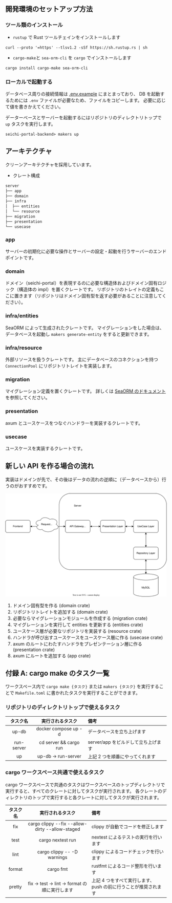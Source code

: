 ## 開発環境のセットアップ方法

### ツール類のインストール

- `rustup` で Rust ツールチェインをインストールします

```shell
curl --proto '=https' --tlsv1.2 -sSf https://sh.rustup.rs | sh
```

- `cargo-make`と `sea-orm-cli` を `cargo` でインストールします

```shell
cargo install cargo-make sea-orm-cli
```

### ローカルで起動する

データベース周りの接続情報は [.env.example](./server/.env.example) にまとまっており、 DB を起動するためには `.env` ファイルが必要なため、ファイルをコピーします。
必要に応じて値を書きかえてください。

データーベースとサーバーを起動するにはリポジトリのディレクトリトップで `up` タスクを実行します。

```shell
seichi-portal-backend> makers up
```

## アーキテクチャ

クリーンアーキテクチャを採用しています。

- クレート構成

```text
server
├── app
├── domain
├── infra
│  ├── entities
│  └── resource
├── migration
├── presentation
└── usecase
```

### app

サーバーの初期化に必要な操作とサーバーの設定・起動を行うサーバーのエンドポイントです。

### domain

ドメイン（seichi-portal）を表現するのに必要な構造体およびドメイン固有ロジック（構造体の impl）を置くクレートです。
リポジトリのトレイトの定義もここに置きます（リポジトリはドメイン固有型を返す必要があることに注意してください）。

### infra/entities

SeaORM によって生成されたクレートです。
マイグレーションをした場合は、データベースを起動し `makers generate-entity` をすると更新できます。

### infra/resource

外部リソースを扱うクレートです。
主にデータベースのコネクションを持つ `ConnectionPool` にリポジトリトレイトを実装します。

### migration

マイグレーション定義を置くクレートです。
詳しくは [SeaORM のドキュメント](https://www.sea-ql.org/SeaORM/docs/next/migration/setting-up-migration/)を参照してください。

### presentation

axum とユースケースをつなぐハンドラーを実装するクレートです。

### usecase

ユースケースを実装するクレートです。

## 新しい API を作る場合の流れ

実装はドメインが先で、その後はデータの流れの逆順に（データベースから）行うのがおすすめです。

![データの流れ](docs/dataflow.dwario.svg)

1. ドメイン固有型を作る (domain crate)
2. リポジトリトレイトを追加する (domain crate)
3. 必要ならマイグレーションモジュールを作成する (migration crate)
4. マイグレーションを実行して entities を更新する (entities crate)
5. ユースケース層が必要なリポジトリを実装する (resource crate)
6. ハンドラが呼び出すユースケースをユースケース層に作る (usecase crate)
7. axum のルートにわたすハンドラをプレゼンテーション層に作る (presentation crate)
8. axum にルートを追加する (app crate)

## 付録 A: cargo make のタスク一覧

ワークスペース内で `cargo make {タスク}` または `makers {タスク}` を実行することで `Makefile.toml` に書かれたタスクを実行することができます。

### リポジトリのディレクトリトップで使えるタスク

|  タスク名  |    実行されるタスク    | 備考                                |
| :--------: | :--------------------: | :---------------------------------- |
|   up-db    |  docker compose up -d  | データベースを立ち上げます          |
| run-server | cd server && cargo run | server/app をビルドして立ち上げます |
|     up     |  up-db -> run-server   | 上記 2 つを順番にやってくれます     |

### cargo ワークスペース共通で使えるタスク

cargo ワークスペースで共通のタスクはワークスペースのトップディレクトリで実行すると、すべてのクレートに対してタスクが実行されます。
各クレートのディレクトリのトップで実行すると各クレートに対してタスクが実行されます。

| タスク名 |                実行されるタスク                 | 備考                                                           |
| :------: | :---------------------------------------------: | :------------------------------------------------------------- |
|   fix    | cargo clippy --fix --allow-dirty --allow-staged | clippy が自動でコードを修正します                              |
|   test   |                cargo nextest run                | nextest によるテストの実行を行います                           |
|   lint   |           cargo clippy -- -D warnings           | clippy によるコードチェックを行います                          |
|  format  |                    cargo fmt                    | rustfmt によるコード整形を行います                             |
|  pretty  | fix -> test -> lint -> format の順に実行します  | 上記 4 つをすべて実行します、push の前に行うことが推奨されます |

